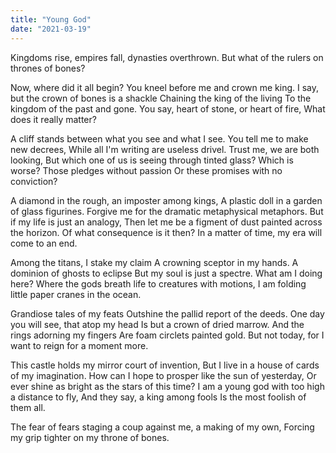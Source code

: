 ```yaml
---
title: "Young God"
date: "2021-03-19"
---
```


Kingdoms rise, empires fall, dynasties overthrown.
But what of the rulers on thrones of bones?<!-- end -->

Now, where did it all begin?
You kneel before me and crown me king.
I say, but the crown of bones is a shackle
Chaining the king of the living 
To the kingdom of the past and gone.
You say, heart of stone, or heart of fire,
What does it really matter?

A cliff stands between what you see and what I see.
You tell me to make new decrees,
While all I'm writing are useless drivel. 
Trust me, we are both looking, 
But which one of us is seeing through tinted glass?
Which is worse? Those pledges without passion
Or these promises with no conviction?

A diamond in the rough, an imposter among kings,
A plastic doll in a garden of glass figurines.
Forgive me for the dramatic metaphysical metaphors.
But if my life is just an analogy,
Then let me be a figment of dust painted across the horizon.
Of what consequence is it then? 
In a matter of time, my era will come to an end.

Among the titans, I stake my claim
A crowning sceptor in my hands.
A dominion of ghosts to eclipse
But my soul is just a spectre.
What am I doing here?
Where the gods breath life to creatures with motions,
I am folding little paper cranes in the ocean. 

Grandiose tales of my feats
Outshine the pallid report of the deeds.
One day you will see, that atop my head
Is but a crown of dried marrow.
And the rings adorning my fingers
Are foam circlets painted gold.
But not today, for I want to reign for a moment more.

This castle holds my mirror court of invention,
But I live in a house of cards of my imagination.
How can I hope to prosper like the sun of yesterday,
Or ever shine as bright as the stars of this time?
I am a young god with too high a distance to fly,
And they say, a king among fools
Is the most foolish of them all.

The fear of fears staging a coup against me, a making of my own,
Forcing my grip tighter on my throne of bones.